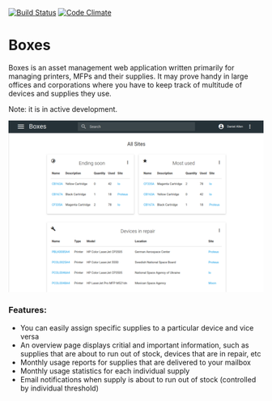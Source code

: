 [![Build Status](https://travis-ci.org/a118n/boxes.svg?branch=master)](https://travis-ci.org/a118n/boxes)
[![Code Climate](https://codeclimate.com/github/a118n/boxes/badges/gpa.svg)](https://codeclimate.com/github/a118n/boxes)

# Boxes
Boxes is an asset management web application written primarily for managing printers, MFPs and their supplies. It may prove handy in large offices and corporations where you have to keep track of multitude of devices and supplies they use.

Note: it is in active development.

![screenshot](screenshot.png)

### Features:
  * You can easily assign specific supplies to a particular device and vice versa
  * An overview page displays critial and important information, such as supplies that are about to run out of stock, devices that are in repair, etc
  * Monthly usage reports for supplies that are delivered to your mailbox
  * Monthly usage statistics for each individual supply
  * Email notifications when supply is about to run out of stock (controlled by individual threshold)